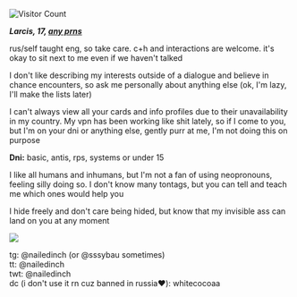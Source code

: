 ![Visitor Count](https://profile-counter.glitch.me/{nailedinch}/count.svg)

***Larcis, 17, [any prns](https://pronouns.cc/@hyperlinkblocked)***

rus/self taught eng, so take care.
c+h and interactions are welcome. it's okay to sit next to me even if we haven't talked 

I don't like describing my interests outside of a dialogue and believe in chance encounters, so ask me personally about anything else (ok, I'm lazy, I'll make the lists later)

I can't always view all your cards and info profiles due to their unavailability in my country. My vpn has been working like shit lately, so if I come to you, but I'm on your dni or anything else, gently purr at me, I'm not doing this on purpose

**Dni:**
basic, antis, rps, systems or under 15

I like all humans and inhumans, but I'm not a fan of using neopronouns, feeling silly doing so. I don't know many tontags, but you can tell and teach me which ones would help you

I hide freely and don't care being hided, but know that my invisible ass can land on you at any moment

 ![](https://64.media.tumblr.com/97d253a485fcef4706e21d1800e08221/79a6652a6d7925e6-c3/s100x200/f8b43eee8e87a7544215c519238d32e8f7c7b7dc.gifv) 
 
tg: @nailedinch (or @sssybau sometimes)  
tt: @nailedinch                          
twt: @nailedinch                         
dc (i don't use it rn cuz banned in russia‪‪❤︎‬): whitecocoaa
